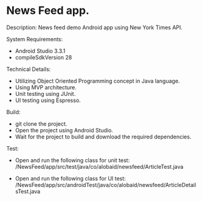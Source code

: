 # News Feed app.


Description:
News feed demo Android app using New York Times API.


System Requirements:
- Android Studio 3.3.1
- compileSdkVersion 28


Technical Details:
- Utilizing Object Oriented Programming concept in Java language.
- Using MVP architecture.
- Unit testing using JUnit.
- UI testing using Espresso.


Build:
- git clone the project.
- Open the project using Android Studio.
- Wait for the project to build and download the required dependencies.


Test:
- Open and run the following class for unit test:
/NewsFeed/app/src/test/java/co/alobaid/newsfeed/ArticleTest.java

- Open and run the following class for UI test:
/NewsFeed/app/src/androidTest/java/co/alobaid/newsfeed/ArticleDetailsTest.java